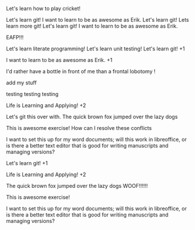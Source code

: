Let's learn how to play cricket!

Let's learn git!
I want to learn to be as awesome as Erik.
Let's learn git!
Lets learn more git!
Let's learn git!
I want to learn to be as awesome as Erik.

EAFP!!!

Let's learn literate programming!
Let's learn unit testing!
Let's learn git! +1

I want to learn to be as awesome as Erik. +1

I'd rather have a bottle in front of me than a frontal lobotomy !

add my stuff

testing testing testing

Life is Learning and Applying! +2

Let's git this over with.
The quick brown fox jumped over the lazy dogs

This is awesome exercise!
How can I resolve these conflicts

I want to set this up for my word documents; will this work in libreoffice, or is there a 
better text editor that is good for writing manuscripts and managing versions?

Let's learn git! +1

Life is Learning and Applying! +2

The quick brown fox jumped over the lazy dogs
WOOF!!!!!!

This is awesome exercise!

I want to set this up for my word documents; will this work in libreoffice, or is there a 
better text editor that is good for writing manuscripts and managing versions?
